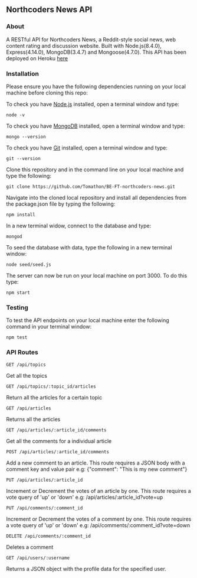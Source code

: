 ## Northcoders News API

### About

A RESTful API for Northcoders News, a Reddit-style social news, web content rating and discussion website. Built with Node.js(8.4.0), Express(4.14.0), MongoDB(3.4.7) and Mongoose(4.7.0).
This API has been deployed on Heroku [here](https://pure-thicket-72217.herokuapp.com)

### Installation

Please ensure you have the following dependencies running on your local machine before cloning this repo:

To check you have [Node.js](https://nodejs.org/en/download/) installed, open a terminal window and type:
```
node -v
```

To check you have [MongoDB](https://www.mongodb.com/download-center?jmp=tutorials#community) installed, open a terminal window and type:
```
mongo --version
```

To check you have [Git](https://git-scm.com) installed, open a terminal window and type:
```
git --version
```

Clone this repository and in the command line on your local machine and type the following:
```
git clone https://github.com/Tomathon/BE-FT-northcoders-news.git
```
Navigate into the cloned local repository and install all dependencies from the package.json file by typing the following:
```
npm install
```
In a new terminal widow, connect to the database and type:
```
mongod
```
To seed the database with data, type the following in a new terminal window:
```
node seed/seed.js
```
The server can now be run on your local machine on port 3000. To do this type:
```
npm start
```

### Testing

To test the API endpoints on your local machine enter the following command in your terminal window:
```
npm test
```

### API Routes
```
GET /api/topics
```
Get all the topics

```
GET /api/topics/:topic_id/articles
```
Return all the articles for a certain topic

```
GET /api/articles
```
Returns all the articles

```
GET /api/articles/:article_id/comments
```
Get all the comments for a individual article

```
POST /api/articles/:article_id/comments
```
Add a new comment to an article. This route requires a JSON body with a comment key and value pair
e.g: {"comment": "This is my new comment"}

```
PUT /api/articles/:article_id
```
Increment or Decrement the votes of an article by one. This route requires a vote query of 'up' or 'down'
e.g: /api/articles/:article_id?vote=up

```
PUT /api/comments/:comment_id
```
Increment or Decrement the votes of a comment by one. This route requires a vote query of 'up' or 'down'
e.g: /api/comments/:comment_id?vote=down

```
DELETE /api/comments/:comment_id
```
Deletes a comment

```
GET /api/users/:username
```
Returns a JSON object with the profile data for the specified user.
